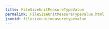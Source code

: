 ```yaml
---
title: FileSizeUnitMeasureTypeValue
permalink: FileSizeUnitMeasureTypeValue.html
jsonid: filesizeunitmeasuretypevalue
---
```

